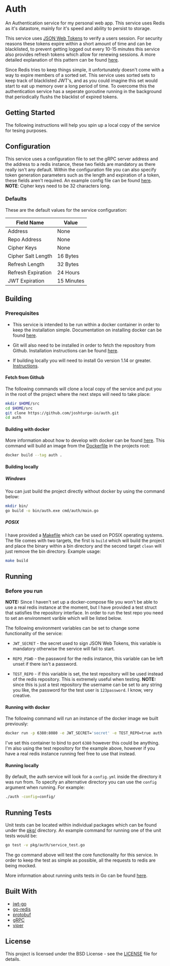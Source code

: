 # Auth

An Authentication service for my personal web app. This service uses Redis as
it's datastore, mainly for it's speed and ability to persist to storage.

This service uses [JSON Web Tokens](https://jwt.io/) to verify a users session.
For security reasons these tokens expire within a short amount of time and can
be blacklisted, to prevent getting logged out every 10-15 minutes this service
also provides refresh tokens which allow for renewing sessions. A more detailed
explanation of this pattern can be found [here](https://hasura.io/blog/best-practices-of-using-jwt-with-graphql/).

Since Redis tries to keep things simple, it unfortunately doesn't come with a
way to expire members of a sorted set. This service uses sorted sets to keep
track of blacklisted JWT's, and as you could imagine this set would start to
eat up memory over a long period of time. To overcome this the authentication
service has a seperate goroutine running in the background that periodically
flushs the blacklist of expired tokens.

## Getting Started

The following instructions will help you spin up a local copy of the service for
tesing purposes.

## Configuration

This service uses a configuration file to set the gRPC server address and the address
to a redis instance, these two fields are mandatory as there really isn't any
default. Within the configuration file you can also specify token generation parameters
such as the length and expiration of a token, these fields aren't required. An
example config file can be found [here](config/config.yml). **NOTE**: Cipher keys need
to be 32 characters long.

### Defaults

These are the default values for the service configuration:

| Field Name         | Value        |
|--------------------|--------------|
| Address            | None         |
| Repo Address       | None         |
| Cipher Keys        | None         |
| Cipher Salt Length | 16 Bytes   	|
| Refresh Length     | 32 Bytes   	|
| Refresh Expiration | 24 Hours   	|
| JWT Expiration     | 15 Minutes 	|

## Building

### Prerequisites

* This service is intended to be run within a docker container in order to keep
the installation simple. Documentation on installing docker can be found [here](https://docs.docker.com/install/).

* Git will also need to be installed in order to fetch the repository from Github.
Installation instructions can be found [here](https://git-scm.com/book/en/v2/Getting-Started-Installing-Git).

* If building locally you will need to install Go version 1.14 or greater. [Instructions](https://golang.org/doc/install).

#### Fetch from Github

The following commands will clone a local copy of the service and put you in the
root of the project where the next steps will need to take place:

```bash
mkdir $HOME/src
cd $HOME/src
git clone https://github.com/joshturge-io/auth.git
cd auth
```

#### Building with docker

More information about how to develop with docker can be found [here](https://docs.docker.com/develop/).
This command will build an image from the [Dockerfile](Dockerfile) in the
projects root:

```bash
docker build --tag auth .
```

#### Building locally

##### Windows

You can just build the project directly without docker by using
the command below:

```bash
mkdir bin/
go build -o bin/auth.exe cmd/auth/main.go
```

##### POSIX

I have provided a [Makefile](Makefile) which can be used on POSIX operating systems.
The file comes with two targets, the first is `build` which will build the project
and place the binary within a bin directory and the second target `clean` will just
remove the bin directory. Example usage:

```bash
make build
```

## Running

### Before you run

**NOTE:** Since I haven't set up a docker-compose file you won't be able to use
a real redis instance at the moment, but I have provided a test struct that satisfies
the repository interface. In order to run the test repo you need to set an
environment varible which will be listed below.

The following environment variables can be set to change some functionality of
the service:

* `JWT_SECRET` - the secret used to sign JSON Web Tokens, this variable is
mandatory otherwise the service will fail to start.

* `REPO_PSWD` - the password for the redis instance, this variable can be left unset
if there isn't a password.

* `TEST_REPO` - if this variable is set, the test repository will be used
instead of the redis repository. This is extremely useful when testing. **NOTE:**
since this is just a test repository the username can be set to any string you
like, the password for the test user is `123password`. I know, very creative.

#### Running with docker

The following command will run an instance of the docker image we built previously:

```bash
docker run -p 6380:8080 -e JWT_SECRET='secret' -e TEST_REPO=true auth
```

I've set this container to bind to port `6380` however this could be anything. I'm
also using the test repository for the example above, however if you have a real
redis instance running feel free to use that instead.

#### Running locally

By default, the auth service will look for a `config.yml` inside the directory
it was run from. To specify an alternative directory you can use the
`config` argument when running. For example:

```bash
./auth -config=config/
```

## Running Tests

Unit tests can be located within individual packages which can be found under
the [pkg/](pkg/) directory. An example command for running one of the unit tests
would be:

```bash
go test -v pkg/auth/service_test.go
```

The go command above will test the core functionality for this service. In order
to keep the test as simple as possible, all the requests to redis are being mocked.

More information about running units tests in Go can be found [here](https://golangdocs.com/unit-testing-in-golang).

## Built With

* [jwt-go](https://github.com/dgrijalva/jwt-go)
* [go-redis](https://github.com/go-redis/redis)
* [protobuf](https://github.com/golang/protobuf)
* [gRPC](https://grpc.io/)
* [viper](https://github.com/spf13/viper)

## License

This project is licensed under the BSD License - see the [LICENSE](LICENSE)
file for details.
